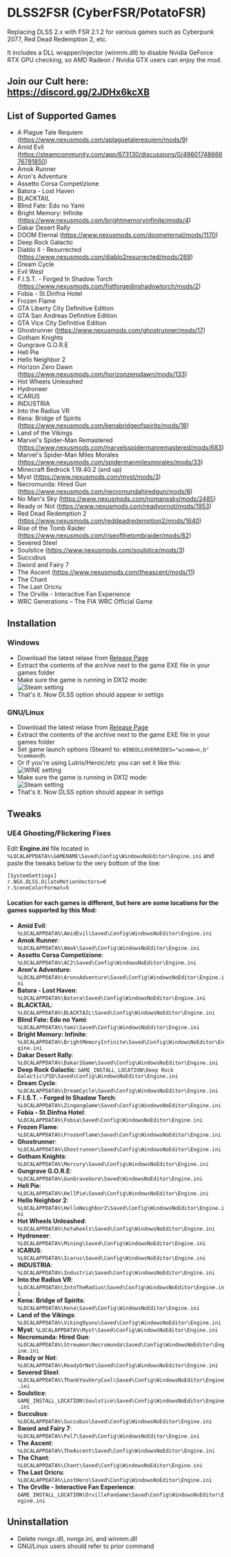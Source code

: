 # DLSS2FSR (CyberFSR/PotatoFSR)
Replacing DLSS 2.x with FSR 2.1.2 for various games such as Cyberpunk 2077, Red Dead Redemption 2, etc.

It includes a DLL wrapper/injector (winmm.dll) to disable Nvidia GeForce RTX GPU checking, so AMD Radeon / Nvidia GTX users can enjoy the mod.

## Join our Cult here: https://discord.gg/2JDHx6kcXB


## List of Supported Games
* A Plague Tale Requiem (https://www.nexusmods.com/aplaguetalerequiem/mods/9)
* Amid Evil (https://steamcommunity.com/app/673130/discussions/0/4960174866676781850)
* Amok Runner
* Aron's Adventure
* Assetto Corsa Competizione
* Batora - Lost Haven
* BLACKTAIL
* Blind Fate: Edo no Yami
* Bright Memory: Infinite (https://www.nexusmods.com/brightmemoryinfinite/mods/4)
* Dakar Desert Rally
* DOOM Eternal (https://www.nexusmods.com/doometernal/mods/1170)
* Deep Rock Galactic
* Diablo II - Resurrected (https://www.nexusmods.com/diablo2resurrected/mods/269)
* Dream Cycle
* Evil West
* F.I.S.T. - Forged In Shadow Torch (https://www.nexusmods.com/fistforgedinshadowtorch/mods/2)
* Fobia - St.Dinfna Hotel
* Frozen Flame
* GTA Liberty City Definitive Edition
* GTA San Andreas Definitive Edition
* GTA Vice City Definitive Edition
* Ghostrunner (https://www.nexusmods.com/ghostrunner/mods/17)
* Gotham Knights
* Gungrave G.O.R.E
* Hell Pie
* Hello Neighbor 2
* Horizon Zero Dawn (https://www.nexusmods.com/horizonzerodawn/mods/133)
* Hot Wheels Unleashed
* Hydroneer
* ICARUS
* INDUSTRIA
* Into the Radius VR
* Kena: Bridge of Spirits (https://www.nexusmods.com/kenabridgeofspirits/mods/18)
* Land of the Vikings
* Marvel's Spider-Man Remastered (https://www.nexusmods.com/marvelsspidermanremastered/mods/683)
* Marvel's Spider-Man Miles Morales (https://www.nexusmods.com/spidermanmilesmorales/mods/33)
* Minecraft Bedrock 1.19.40.2 (and up)
* Myst (https://www.nexusmods.com/myst/mods/3)
* Necromunda: Hired Gun (https://www.nexusmods.com/necromundahiredgun/mods/8)
* No Man's Sky (https://www.nexusmods.com/nomanssky/mods/2485)
* Ready or Not (https://www.nexusmods.com/readyornot/mods/1953)
* Red Dead Redemption 2 (https://www.nexusmods.com/reddeadredemption2/mods/1640)
* Rise of the Tomb Raider (https://www.nexusmods.com/riseofthetombraider/mods/82)
* Severed Steel
* Soulstice (https://www.nexusmods.com/soulstice/mods/3)
* Succubus
* Sword and Fairy 7
* The Ascent (https://www.nexusmods.com/theascent/mods/11)
* The Chant
* The Last Oricru
* The Orville - Interactive Fan Experience
* WRC Generations – The FIA WRC Official Game


## Installation
### Windows 
* Download the latest relase from [Release Page](https://github.com/MOVZX/CyberFSR2/releases)
* Extract the contents of the archive next to the game EXE file in your games folder
* Make sure the game is running in DX12 mode:  
![Steam setting](https://i.imgur.com/a8Sybru.png)
* That's it. Now DLSS option should appear in settigs

### GNU/Linux
* Download the latest relase from [Release Page](https://github.com/MOVZX/CyberFSR2/releases)
* Extract the contents of the archive next to the game EXE file in your games folder
* Set game launch options (Steam) to: `WINEDLLOVERRIDES="winmm=n,b" %command%`
* Or if you're using Lutris/Heroic/etc you can set it like this:  
![WINE setting](https://i.imgur.com/v7JLSUY.png)
* Make sure the game is running in DX12 mode:  
![Steam setting](https://i.imgur.com/a8Sybru.png)
* That's it. Now DLSS option should appear in settigs


## Tweaks
### UE4 Ghosting/Flickering Fixes

Edit **Engine.ini** file located in ```%LOCALAPPDATA%\GAMENAME\Saved\Config\WindowsNoEditor\Engine.ini``` and paste the tweaks below to the very bottom of the line:
```
[SystemSettings]
r.NGX.DLSS.DilateMotionVectors=0
r.SceneColorFormat=5
```
#### Location for each games is different, but here are some locations for the games supported by this Mod:

- **Amid Evil**: ```%LOCALAPPDATA%\AmidEvil\Saved\Config\WindowsNoEditor\Engine.ini```
- **Amok Runner**: ```%LOCALAPPDATA%\Amok\Saved\Config\WindowsNoEditor\Engine.ini```
- **Assetto Corsa Competizione**: ```%LOCALAPPDATA%\AC2\Saved\Config\WindowsNoEditor\Engine.ini```
- **Aron's Adventure**: ```%LOCALAPPDATA%\AronsAdventure\Saved\Config\WindowsNoEditor\Engine.ini```
- **Batora - Lost Haven**: ```%LOCALAPPDATA%\Batora\Saved\Config\WindowsNoEditor\Engine.ini```
- **BLACKTAIL**: ```%LOCALAPPDATA%\BLACKTAIL\Saved\Config\WindowsNoEditor\Engine.ini```
- **Blind Fate: Edo no Yami**: ```%LOCALAPPDATA%\Yami\Saved\Config\WindowsNoEditor\Engine.ini```
- **Bright Memory: Infinite**: ```%LOCALAPPDATA%\BrightMemoryInfinite\Saved\Config\WindowsNoEditor\Engine.ini```
- **Dakar Desert Rally**: ```%LOCALAPPDATA%\Dakar2Game\Saved\Config\WindowsNoEditor\Engine.ini```
- **Deep Rock Galactic**: ```GAME_INSTALL_LOCATION\Deep Rock Galactic\FSD\Saved\Config\WindowsNoEditor\Engine.ini```
- **Dream Cycle**: ```%LOCALAPPDATA%\DreamCycle\Saved\Config\WindowsNoEditor\Engine.ini```
- **F.I.S.T. - Forged In Shadow Torch**: ```%LOCALAPPDATA%\ZingangGame\Saved\Config\WindowsNoEditor\Engine.ini```
- **Fobia - St.Dinfna Hotel**: ```%LOCALAPPDATA%\Fobia\Saved\Config\WindowsNoEditor\Engine.ini```
- **Frozen Flame**: ```%LOCALAPPDATA%\FrozenFlame\Saved\Config\WindowsNoEditor\Engine.ini```
- **Ghostrunner**: ```%LOCALAPPDATA%\Ghostrunner\Saved\Config\WindowsNoEditor\Engine.ini```
- **Gotham Knights**: ```%LOCALAPPDATA%\Mercury\Saved\Config\WindowsNoEditor\Engine.ini```
- **Gungrave G.O.R.E**: ```%LOCALAPPDATA%\GunGraveGore\Saved\WindowsNoEditor\Engine.ini```
- **Hell Pie**: ```%LOCALAPPDATA%\HellPie\Saved\Config\WindowsNoEditor\Engine.ini```
- **Hello Neighbor 2**: ```%LOCALAPPDATA%\HelloNeighbor2\Saved\Config\WindowsNoEditor\Engine.ini```
- **Hot Wheels Unleashed**: ```%LOCALAPPDATA%\hotwheels\Saved\Config\WindowsNoEditor\Engine.ini```
- **Hydroneer**: ```%LOCALAPPDATA%\Mining\Saved\Config\WindowsNoEditor\Engine.ini```
- **ICARUS**: ```%LOCALAPPDATA%\Icarus\Saved\Config\WindowsNoEditor\Engine.ini```
- **INDUSTRIA**: ```%LOCALAPPDATA%\Industria\Saved\Config\WindowsNoEditor\Engine.ini```
- **Into the Radius VR**: ```%LOCALAPPDATA%\IntoTheRadius\Saved\Config\WindowsNoEditor\Engine.ini```
- **Kena: Bridge of Spirits**: ```%LOCALAPPDATA%\Kena\Saved\Config\WindowsNoEditor\Engine.ini```
- **Land of the Vikings**: ```%LOCALAPPDATA%\VikingOyunu\Saved\Config\WindowsNoEditor\Engine.ini```
- **Myst**: ```%LOCALAPPDATA%\Myst\Saved\Config\WindowsNoEditor\Engine.ini```
- **Necromunda: Hired Gun**: ```%LOCALAPPDATA%\Streumon\Necromunda\Saved\Config\WindowsNoEditor\Engine.ini```
- **Ready or Not**: ```%LOCALAPPDATA%\ReadyOrNot\Saved\Config\WindowsNoEditor\Engine.ini```
- **Severed Steel**: ```%LOCALAPPDATA%\ThankYouVeryCool\Saved\Config\WindowsNoEditor\Engine.ini```
- **Soulstice**: ```GAME_INSTALL_LOCATION\Soulstice\Saved\Config\WindowsNoEditor\Engine.ini```
- **Succubus**: ```%LOCALAPPDATA%\Succubus\Saved\Config\WindowsNoEditor\Engine.ini```
- **Sword and Fairy 7**: ```%LOCALAPPDATA%\Pal7\Saved\Config\WindowsNoEditor\Engine.ini```
- **The Ascent**: ```%LOCALAPPDATA%\TheAscent\Saved\Config\WindowsNoEditor\Engine.ini```
- **The Chant**: ```%LOCALAPPDATA%\Chant\Saved\Config\WindowsNoEditor\Engine.ini```
- **The Last Oricru**: ```%LOCALAPPDATA%\LostHero\Saved\Config\WindowsNoEditor\Engine.ini```
- **The Orville - Interactive Fan Experience**: ```GAME_INSTALL_LOCATION\OrvilleFanGame\Saved\Config\WindowsNoEditor\Engine.ini```


## Uninstallation
* Delete nvngx.dll, nvngx.ini, and winmm.dll
* GNU/Linux users should refer to prior command
